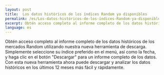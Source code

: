```yaml
---
layout: post
title:  Los datos históricos de los índices Random ya disponibles
permalink: /es/Los-datos-históricos-de-los-índices-Random-ya-disponibles/
excerpt: Obtén acceso completo al informe completo de los datos históricos de los mercados Random utilizando nuestra nueva herramienta de descarga.
language: es
---
```


Obtén acceso completo al informe completo de los datos históricos de los mercados Random utilizando nuestra nueva herramienta de descarga. Simplemente seleccione su índice preferido en el menú, así como la fecha, y haga clic en el botón "Descargar" para un informe completo de los datos. Con esta nueva herramienta ahora puede descargar y analizar los datos históricos en los últimos 12 meses más fácil y rápidamente.
